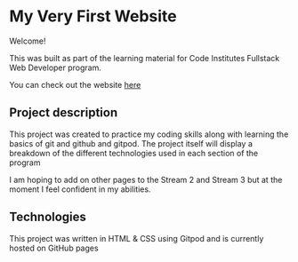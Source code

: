 # My Very First Website

Welcome!

This was built as part of the learning material for Code Institutes Fullstack Web Developer program.

You can check out the website [here](https://jdbennison.github.io/my-first-website/)

## Project description

This project was created to practice my coding skills along with learning the basics of git and github and gitpod. The project itself will display a breakdown of the different technologies used in each section of the program

I am hoping to add on other pages to the Stream 2 and Stream 3 but at the moment I feel confident in my abilities.

## Technologies

This project was written in HTML & CSS using Gitpod and is currently hosted on GitHub pages